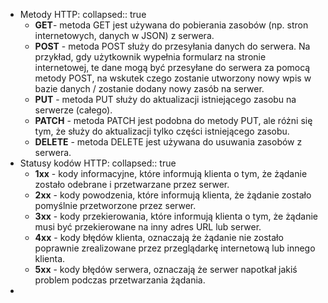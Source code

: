 - Metody HTTP:
  collapsed:: true
	- **GET**- metoda GET jest używana do pobierania zasobów (np. stron internetowych, danych w JSON) z serwera.
	- **POST** - metoda POST służy do przesyłania danych do serwera. Na przykład, gdy użytkownik wypełnia formularz na stronie internetowej, te dane mogą być przesyłane do serwera za pomocą metody POST, na wskutek czego zostanie utworzony nowy wpis w bazie danych / zostanie dodany nowy zasób na serwer.
	- **PUT** - metoda PUT służy do aktualizacji istniejącego zasobu na serwerze (całego).
	- **PATCH** - metoda PATCH jest podobna do metody PUT, ale różni się tym, że służy do aktualizacji tylko części istniejącego zasobu.
	- **DELETE** - metoda DELETE jest używana do usuwania zasobów z serwera.
- Statusy kodów HTTP:
  collapsed:: true
	- **1xx** - kody informacyjne, które informują klienta o tym, że żądanie zostało odebrane i przetwarzane przez serwer.
	- **2xx** - kody powodzenia, które informują klienta, że żądanie zostało pomyślnie przetworzone przez serwer.
	- **3xx** - kody przekierowania, które informują klienta o tym, że żądanie musi być przekierowane na inny adres URL lub serwer.
	- **4xx** - kody błędów klienta, oznaczają że żądanie nie zostało poprawnie zrealizowane przez przeglądarkę internetową lub innego klienta.
	- **5xx** - kody błędów serwera, oznaczają że serwer napotkał jakiś problem podczas przetwarzania żądania.
-